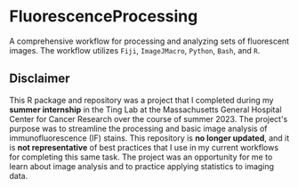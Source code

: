 # FluorescenceProcessing
A comprehensive workflow for processing and analyzing sets of fluorescent images. The workflow utilizes `Fiji`, `ImageJMacro`, `Python`, `Bash`, and `R`. 

## Disclaimer
This R package and repository was a project that I completed during my __summer internship__ in the Ting Lab at the Massachusetts General Hospital Center for Cancer Research over the course of summer 2023. The project's purpose was to streamline the processing and basic image analysis of immunofluorescence (IF) stains. This repository is __no longer updated__, and it is __not representative__ of best practices that I use in my current workflows for completing this same task. The project was an opportunity for me to learn about image analysis and to practice applying statistics to imaging data.   
